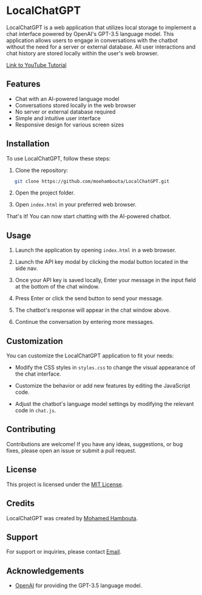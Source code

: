 # LocalChatGPT

LocalChatGPT is a web application that utilizes local storage to implement a chat interface powered by OpenAI's GPT-3.5 language model. This application allows users to engage in conversations with the chatbot without the need for a server or external database. All user interactions and chat history are stored locally within the user's web browser.

[Link to YouTube Tutorial](https://www.youtube.com/watch?v=MoUKFLig_Rc)

## Features

- Chat with an AI-powered language model
- Conversations stored locally in the web browser
- No server or external database required
- Simple and intuitive user interface
- Responsive design for various screen sizes

## Installation

To use LocalChatGPT, follow these steps:

1. Clone the repository:

```bash
   git clone https://github.com/moehambouta/LocalChatGPT.git
```
2. Open the project folder.

3. Open `index.html` in your preferred web browser.

That's it! You can now start chatting with the AI-powered chatbot.

## Usage

1. Launch the application by opening `index.html` in a web browser.

2. Launch the API key modal by clicking the modal button located in the side nav.

3. Once your API key is saved locally, Enter your message in the input field at the bottom of the chat window.

4. Press Enter or click the send button to send your message.

5. The chatbot's response will appear in the chat window above.

6. Continue the conversation by entering more messages.

## Customization

You can customize the LocalChatGPT application to fit your needs:

- Modify the CSS styles in `styles.css` to change the visual appearance of the chat interface.

- Customize the behavior or add new features by editing the JavaScript code.

- Adjust the chatbot's language model settings by modifying the relevant code in `chat.js`.

## Contributing

Contributions are welcome! If you have any ideas, suggestions, or bug fixes, please open an issue or submit a pull request.

## License

This project is licensed under the [MIT License](LICENSE).

## Credits

LocalChatGPT was created by [Mohamed Hambouta](https://github.com/moehambouta).

## Support

For support or inquiries, please contact [Email](mailto:bame97@outlook.com).

## Acknowledgements

- [OpenAI](https://openai.com/) for providing the GPT-3.5 language model.
